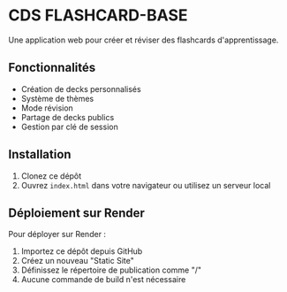 
# CDS FLASHCARD-BASE

Une application web pour créer et réviser des flashcards d'apprentissage.

## Fonctionnalités

- Création de decks personnalisés
- Système de thèmes
- Mode révision
- Partage de decks publics
- Gestion par clé de session

## Installation

1. Clonez ce dépôt
2. Ouvrez `index.html` dans votre navigateur ou utilisez un serveur local

## Déploiement sur Render

Pour déployer sur Render :

1. Importez ce dépôt depuis GitHub
2. Créez un nouveau "Static Site"
3. Définissez le répertoire de publication comme "/"
4. Aucune commande de build n'est nécessaire
